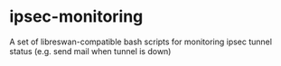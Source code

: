 # ipsec-monitoring
A set of libreswan-compatible bash scripts for monitoring ipsec tunnel status (e.g. send mail when tunnel is down)
